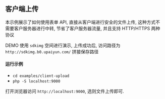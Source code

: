 ## 客户端上传

本示例展示了如何使用表单 API, 直接从客户端进行安全的文件上传, 这种方式不需要客户服务器进行中转, 节省了客户服务器流量, 并且支持 HTTP/HTTPS 两种协议

DEMO 使用 `sdkimg` 空间进行演示, 上传成功后, 访问路径为 `http://sdkimg.b0.upaiyun.com/` 拼接保存路径

#### 运行示例

- `cd examples/client-upload`
- `php -S localhost:9000`

打开浏览器访问 `http://localhost:9000`, 选则文件上传即可.